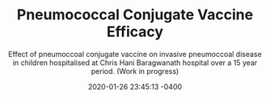 ---
layout: post
title: "Pneumococcal Conjugate Vaccine Efficacy"
subtitle: "Effect of pneumoccoal conjugate vaccine on invasive pneumoccoal disease in children hospitalised at Chris Hani Baragwanath hospital over a 15 year period. (Work in progress)"
date: 2020-01-26 23:45:13 -0400
background: '/img/posts/vaccine.png'
usemathjax: true
---
